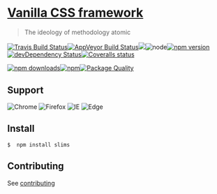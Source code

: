 # [Vanilla CSS framework](http://Scrum.github.io/slims)

> The ideology of methodology atomic <img src="https://www.shareicon.net/data/512x512/2016/07/17/797215_science_512x512.png" height="16" valign="middle">

[![Travis Build Status](https://img.shields.io/travis/Scrum/slims/master.svg?style=flat-square&label=unix)](https://travis-ci.org/Scrum/slims)[![AppVeyor Build Status](https://img.shields.io/appveyor/ci/GitScrum/slims/master.svg?style=flat-square&label=windows)](https://ci.appveyor.com/project/Scrum/slims)![](https://img.shields.io/badge/stylelint-passing-green.svg?style=flat-square)![node](https://img.shields.io/node/v/slims.svg?maxAge=2592000&style=flat-square)[![npm version](https://img.shields.io/npm/v/slims.svg?style=flat-square)](https://www.npmjs.com/package/slims)[![devDependency Status](https://david-dm.org/Scrum/slims/dev-status.svg?style=flat-square)](https://david-dm.org/Scrum/Slims#info=devDependencies)[![Coveralls status](https://img.shields.io/coveralls/Scrum/slims.svg?style=flat-square)](https://coveralls.io/r/Scrum/slims)

[![npm downloads](https://img.shields.io/npm/dm/slims.svg?style=flat-square)](https://www.npmjs.com/package/slims)[![npm](https://img.shields.io/npm/dt/slims.svg?style=flat-square)](https://www.npmjs.com/package/slims)[![Package Quality](http://npm.packagequality.com/shield/slims.svg?style=flat-square)](http://packagequality.com/#?package=slims)

## Support

![Chrome](https://img.shields.io/badge/Chrome-last%202%20version-4d8cf5.svg?style=flat-square)
![Firefox](https://img.shields.io/badge/Firefox-last%202%20version-E66000.svg?style=flat-square)
![IE](https://img.shields.io/badge/IE-last%202%20version-66caee.svg?style=flat-square)
![Edge](https://img.shields.io/badge/Edge-last%202%20version-4075bb.svg?style=flat-square)

## Install
```console 
$  npm install slims
```


## Contributing
See [contributing](contributing.md)
